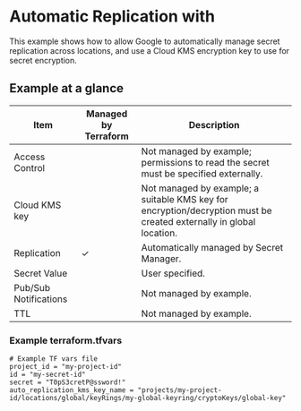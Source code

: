 # Automatic Replication with

This example shows how to allow Google to automatically manage secret replication across locations, and use a Cloud KMS
encryption key to use for secret encryption.

## Example at a glance

|Item|Managed by Terraform|Description|
|----|--------------------|-----------|
|Access Control||Not managed by example; permissions to read the secret must be specified externally.|
|Cloud KMS key||Not managed by example; a suitable KMS key for encryption/decryption must be created externally in global location.|
|Replication|&check;|Automatically managed by Secret Manager.|
|Secret Value||User specified.|
|Pub/Sub Notifications||Not managed by example.|
|TTL||Not managed by example.|

### Example terraform.tfvars

<!-- spell-checker: disable -->
```properties
# Example TF vars file
project_id = "my-project-id"
id = "my-secret-id"
secret = "T0pS3cretP@ssword!"
auto_replication_kms_key_name = "projects/my-project-id/locations/global/keyRings/my-global-keyring/cryptoKeys/global-key"
```
<!-- spell-checker: enable -->
